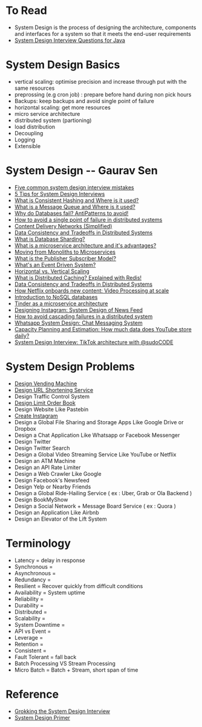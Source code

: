 # To Read
* System Design is the process of designing the architecture, components and interfaces for a system so that it meets the end-user requirements
* [System Design Interview Questions for Java](https://dzone.com/articles/top-20-system-design-interview-questions-for-java)
# System Design Basics
* vertical scaling: optimise precision and increase through put with the same resources 
* preprossing (e.g cron job) : prepare before hand during non pick hours 
* Backups: keep backups and avoid single point of failure 
* horizontal scaling: get more resources 
* micro service architecture 
* distributed system (partioning)
* load distribution 
* Decoupling 
* Logging 
* Extensible
# System Design -- Gaurav Sen
* [Five common system design interview mistakes](https://www.youtube.com/watch?v=z_YuqLmGZuo&list=RDCMUCRPMAqdtSgd0Ipeef7iFsKw&index=18)
* [5 Tips for System Design Interviews](https://www.youtube.com/watch?v=CtmBGH8MkX4&list=RDCMUCRPMAqdtSgd0Ipeef7iFsKw&index=15)
* [What is Consistent Hashing and Where is it used?](https://www.youtube.com/watch?v=zaRkONvyGr8&t=326s)
* [What is a Message Queue and Where is it used?](https://www.youtube.com/watch?v=oUJbuFMyBDk)
* [Why do Databases fail? AntiPatterns to avoid!](https://www.youtube.com/watch?v=9T-gNZ5bGCw)
* [How to avoid a single point of failure in distributed systems](https://www.youtube.com/watch?v=-BOysyYErLY)
* [Content Delivery Networks (Simplified)](https://www.youtube.com/watch?v=8zX0rue2Hic)
* [Data Consistency and Tradeoffs in Distributed Systems](https://www.youtube.com/watch?v=m4q7VkgDWrM)
* [What is Database Sharding?](https://www.youtube.com/watch?v=5faMjKuB9bc)
* [What is a microservice architecture and it's advantages?](https://www.youtube.com/watch?v=qYhRvH9tJKw)
* [Moving from Monoliths to Microservices](https://www.youtube.com/watch?v=rckfN7xFig0&list=RDCMUCRPMAqdtSgd0Ipeef7iFsKw&index=6)
* [What is the Publisher Subscriber Model?](https://www.youtube.com/watch?v=FMhbR_kQeHw&list=RDCMUCRPMAqdtSgd0Ipeef7iFsKw&index=8)
* [What's an Event Driven System?](https://www.youtube.com/watch?v=rJHTK2TfZ1I&list=RDCMUCRPMAqdtSgd0Ipeef7iFsKw&index=9)
* [Horizontal vs. Vertical Scaling](https://www.youtube.com/watch?v=xpDnVSmNFX0&list=PLMCXHnjXnTnvo6alSjVkgxV-VH6EPyvoX)
* [What is Distributed Caching? Explained with Redis!](https://www.youtube.com/watch?v=U3RkDLtS7uY&list=RDCMUCRPMAqdtSgd0Ipeef7iFsKw&index=11)
* [Data Consistency and Tradeoffs in Distributed Systems](https://www.youtube.com/watch?v=m4q7VkgDWrM&list=RDCMUCRPMAqdtSgd0Ipeef7iFsKw&index=13)
* [How Netflix onboards new content: Video Processing at scale](https://www.youtube.com/watch?v=x9Hrn0oNmJM&list=RDCMUCRPMAqdtSgd0Ipeef7iFsKw&index=14)
* [Introduction to NoSQL databases](https://www.youtube.com/watch?v=xQnIN9bW0og&list=RDCMUCRPMAqdtSgd0Ipeef7iFsKw&index=16)
* [Tinder as a microservice architecture](https://www.youtube.com/watch?v=tndzLznxq40&list=RDCMUCRPMAqdtSgd0Ipeef7iFsKw&index=17)
* [Designing Instagram: System Design of News Feed](https://www.youtube.com/watch?v=QmX2NPkJTKg&list=RDCMUCRPMAqdtSgd0Ipeef7iFsKw&index=19)
* [How to avoid cascading failures in a distributed system](https://www.youtube.com/watch?v=xrizarXJgC8&list=RDCMUCRPMAqdtSgd0Ipeef7iFsKw&index=20)
* [Whatsapp System Design: Chat Messaging System](https://www.youtube.com/watch?v=vvhC64hQZMk&list=RDCMUCRPMAqdtSgd0Ipeef7iFsKw&index=21)
* [Capacity Planning and Estimation: How much data does YouTube store daily?](https://www.youtube.com/watch?v=0myM0k1mjZw&list=RDCMUCRPMAqdtSgd0Ipeef7iFsKw&index=23)
* [System Design Interview: TikTok architecture with @sudoCODE](https://www.youtube.com/watch?v=07BVxmVFDGY&list=RDCMUCRPMAqdtSgd0Ipeef7iFsKw&index=24)


# System Design Problems
* [Design Vending Machine](https://javarevisited.blogspot.com/2016/06/design-vending-machine-in-java.html#axzz4sZVwtCgs)
* [Design URL Shortening Service](https://www.educative.io/courses/grokking-the-system-design-interview/m2ygV4E81AR?affiliate_id=5073518643380224)
* Design Traffic Control System
* [Design Limit Order Book](https://javarevisited.blogspot.com/2017/03/2-practical-data-structure-algorithm-interview-questions-java.html#axzz7DiOF6kdu)
* Design Website Like Pastebin
* [Create Instagram](https://www.educative.io/courses/grokking-the-system-design-interview/m2yDVZnQ8lG?affiliate_id=5073518643380224)
* Design a Global File Sharing and Storage Apps Like Google Drive or Dropbox
* Design a Chat Application Like Whatsapp or Facebook Messenger
* Design Twitter
* Design Twitter Search
* Design a Global Video Streaming Service Like YouTube or Netflix
* Design an ATM Machine
* Design an API Rate Limiter
* Design a Web Crawler Like Google
* Design Facebook's Newsfeed
* Design Yelp or Nearby Friends
* Design a Global Ride-Hailing Service ( ex : Uber, Grab or Ola Backend )
* Design BookMyShow
* Design a Social Network + Message Board Service ( ex : Quora ) 
* Design an Application Like Airbnb
* Design an Elevator of the Lift System
# Terminology
* Latency = delay in response 
* Synchronous  = 
* Asynchronous  = 
* Redundancy  = 
* Resilient  = Recover quickly from difficult conditions
* Availability = System uptime  
* Reliability  = 
* Durability  = 
* Distributed = 
* Scalability  = 
* System Downtime = 
* API vs Event = 
* Leverage  = 
* Retention = 
* Consistent =  
* Fault Tolerant = fall back
* Batch Processing VS Stream Processing 
* Micro Batch = Batch + Stream, short span of time 
# Reference
* [Grokking the System Design Interview](https://www.educative.io/courses/grokking-the-system-design-interview?affiliate_id=5073518643380224)
* [System Design Primer](https://github.com/donnemartin/system-design-primer/blob/master/README.md)

